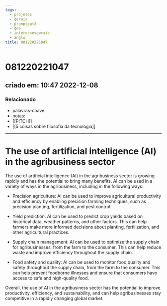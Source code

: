 ```yaml
---
tags:
  - projetos
  - gerais
  - promptgpt3
  - geo
  - interessesgerais
  - anglo
title: 081220221047
---
```


# 081220221047

## criado em: 10:47 2022-12-08

### Relacionado

- palavras-chave: 
- notas: 
- [[PITCH]]
- [[5 coisas sobre filosofia da tecnologia]]
---

# The use of artificial intelligence (AI) in the agribusiness sector 

The use of artificial intelligence (AI) in the agribusiness sector is growing rapidly and has the potential to bring many benefits. AI can be used in a variety of ways in the agribusiness, including in the following ways:

- Precision agriculture: AI can be used to improve agricultural productivity and efficiency by enabling precision farming techniques, such as precision planting, fertilization, and pest control.
    
- Yield prediction: AI can be used to predict crop yields based on historical data, weather patterns, and other factors. This can help farmers make more informed decisions about planting, fertilization, and other agricultural practices.
    
- Supply chain management: AI can be used to optimize the supply chain for agribusinesses, from the farm to the consumer. This can help reduce waste and improve efficiency throughout the supply chain.
    
- Food safety and quality: AI can be used to monitor food quality and safety throughout the supply chain, from the farm to the consumer. This can help prevent foodborne illnesses and ensure that consumers have access to safe and high-quality food.

Overall, the use of AI in the agribusiness sector has the potential to improve productivity, efficiency, and sustainability, and can help agribusinesses stay competitive in a rapidly changing global market.
